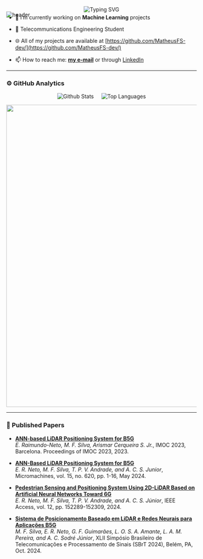 
![header](https://capsule-render.vercel.app/api?height=190&type=waving&color=6272a4&section=header&text=Hi%20👋,%20I'm%20Matheus%20Ferreira%20Silva&fontColor=f8f8f2&fontSize=40)


<div align="center" style="margin: -10px 0; margin-top: -45px">
    <img src="https://readme-typing-svg.demolab.com?font=Times+New+Roman&weight=600&pause=1000&color=007FFF&center=true&vCenter=true&width=435&lines=👨‍💻+Developer+and+Researcher" alt="Typing SVG"/>
</div>

- 🔭 I’m currently working on **Machine Learning** projects

- 📡 Telecommunications Engineering Student

- 🌐 All of my projects are available at [https://github.com/MatheusFS-dev/](https://github.com/MatheusFS-dev/)

- 📫 How to reach me: **[my e-mail](mailto:matheusferreiravga@gmail.com?subject=Hello%20from%20GitHub!)** or through [LinkedIn](https://www.linkedin.com/in/matheus-ferreira-silva/)

---

### ⚙️ GitHub Analytics

<div style="display: flex; align-items: center; justify-content: center; gap: 20px;">
  <img
    src="https://github-readme-stats.vercel.app/api?username=MatheusFS-dev&theme=dark&hide_border=true&include_all_commits=true"
    alt="Github Stats"
  />
  <img
    src="https://github-readme-stats.vercel.app/api/top-langs/?username=MatheusFS-dev&theme=dark&hide_border=true&include_all_commits=true&count_private=true&layout=compact"
    alt="Top Languages"
  />
</div>

<p align="center">
  <a
    href="https://github.com/ryo-ma/github-profile-trophy"
    title="repositório de troféus"
  >
    <img
      width="800"
      src="https://github-profile-trophy.vercel.app/?username=MatheusFS-dev&column=8&theme=darkhub&no-frame=true&no-bg=true"
    />
  </a>
</p>

---

### 📄 Published Papers

- **[ANN-based LiDAR Positioning System for B5G](https://doi.org/10.1109/IMOC57131.2023.10379753)**  
  *E. Raimundo-Neto, M. F. Silva, Arismar Cerqueira S. Jr.*, IMOC 2023, Barcelona. Proceedings of IMOC 2023, 2023.

- **[ANN-Based LiDAR Positioning System for B5G](https://doi.org/10.3390/mi15050620)**  
  *E. R. Neto, M. F. Silva, T. P. V. Andrade, and A. C. S. Junior*, Micromachines, vol. 15, no. 620, pp. 1-16, May 2024.

- **[Pedestrian Sensing and Positioning System Using 2D-LiDAR Based on Artificial Neural Networks Toward 6G](https://ieeexplore.ieee.org/document/10699327)**  
  *E. R. Neto, M. F. Silva, T. P. V. Andrade, and A. C. S. Júnior*, IEEE Access, vol. 12, pp. 152289-152309, 2024.

- **[Sistema de Posicionamento Baseado em LiDAR e Redes Neurais para Aplicações B5G](https://biblioteca.sbrt.org.br/articles/4622)**  
  *M. F. Silva, E. R. Neto, G. F. Guimarães, L. O. S. A. Amante, L. A. M. Pereira, and A. C. Sodré Júnior*, XLII Simpósio Brasileiro de Telecomunicações e Processamento de Sinais (SBrT 2024), Belém, PA, Oct. 2024.
